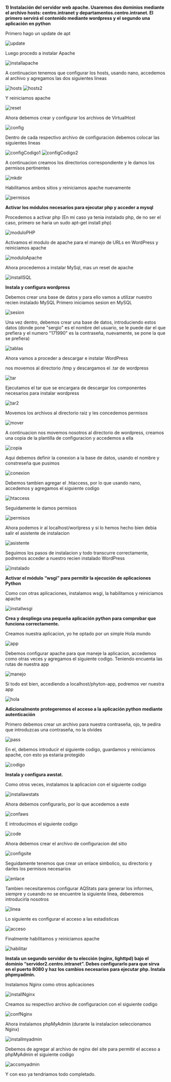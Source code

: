 **1) Instalación del servidor web apache. Usaremos dos dominios mediante el archivo hosts: centro.intranet y departamentos.centro.intranet. El primero servirá el contenido mediante wordpress y el segundo una aplicación en python</font>**



Primero hago un update de apt

![update](1.png)


Luego procedo a instalar Apache

![installapache](2.png)

A continuacion tenemos que configurar los hosts, usando nano, accedemos al archivo y agregamos las dos siguientes lineas

![hosts](3.png)
![hosts2](4.png)

Y reiniciamos apache

![reset](5.png)

Ahora debemos crear y configurar los archivos de VirtualHost

![config](6.png)

Dentro de cada respectivo archivo de configuracion debemos colocar las siguientes lineas

![configCodigo1](7.png)
![configCodigo2](9.png)

A continuacion creamos los directorios correspondiente y le damos los permisos pertinentes

![mkdir](10.png)

Habilitamos ambos sitios y reiniciamos apache nuevamente

![permisos](11.png)



**Activar los módulos necesarios para ejecutar php y acceder a mysql**



Procedemos a activar php (En mi caso ya tenia instalado php, de no ser el caso, primero se haria un sudo apt-get install php)

![moduloPHP](12.png)

Activamos el modulo de apache para el manejo de URLs en WordPress y reiniciamos apache

![moduloApache](13.png)

Ahora procedemos a instalar MySql, mas un reset de apache

![installSQL](14.png)



**Instala y configura wordpress**



Debemos crear una base de datos y para ello vamos a utilizar nuestro recien instalado MySQL
Primero iniciamos sesion en MySQL

![sesion](15.png)

Una vez dentro, debemos crear una base de datos, introduciendo estos datos (donde pone "sergio" es el nombre del usuario, se le puede dar el que prefiera y el numero "171990" es la contraseña, nuevamente, se pone la que se prefiera)

![tablas](16.png)

Ahora vamos a proceder a descargar e instalar WordPress

nos movemos al directorio /tmp y descargamos el .tar de wordpress

![tar](17.png)

Ejecutamos el tar que se encargara de descargar los componentes necesarios para instalar wordpress

![tar2](18.png)

Movemos los archivos al directorio raiz y les concedemos permisos

![mover](19.png)

A continuacion nos movemos nosotros al directorio de wordpress, creamos una copia de la plantilla de configuracion y accedemos a ella

![copia](20.png)

Aqui debemos definir la conexion a la base de datos, usando el nombre y constreseña que pusimos

![conexion](21.png)

Debemos tambien agregar el .htaccess, por lo que usando nano, accedemos y agregamos el siguiente codigo

![htaccess](22.png)

Seguidamente le damos permisos

![permisos](23.png)

Ahora podemos ir al localhost/worlpress y si lo hemos hecho bien debia salir el asistente de instalacion

![asistente](24.png)

Seguimos los pasos de instalacion y todo transcurre correctamente, podremos acceder a nuestro recien instalado WordPress

![instalado](25.png)



**Activar el módulo “wsgi” para permitir la ejecución de aplicaciones Python**



Como con otras aplicaciones, instalamos wsgi, la habilitamos y reiniciamos apache

![installwsgi](26.png)



**Crea y despliega una pequeña aplicación python para comprobar que funciona correctamente.**



Creamos nuestra aplicacion, yo he optado por un simple Hola mundo

![app](27.png)

Debemos configurar apache para que maneje la aplicacion, accedemos como otras veces y agregamos el siguiente codigo. Teniendo encuenta las rutas de nuestra app

![manejo](28.png)

Si todo est bien, accediendo a localhost/phyton-app, podremos ver nuestra app

![hola](29.png)



**Adicionalmente protegeremos el acceso a la aplicación python mediante autenticación**



Primero debemos crear un archivo para nuestra contraseña, ojo, te pedira que introduzcas una contraseña, no la olvides

![pass](30.png)

En el, debemos introducir el siguiente codigo, guardamos y reiniciamos apache, con esto ya estaria protegido

![codigo](31.png)



**Instala y configura awstat.**



Como otros veces, instalamos la aplicacion con el siguiente codigo

![installawstats](32.png)

Ahora debemos configurarlo, por lo que accedemos a este

![confaws](33.png)

E introducimos el siguiente codigo

![code](34.png)

Ahora debemos crear el archivo de configuracion del sitio

![configsite](35.png)

Seguidamente tenemos que crear un enlace simbolico, su directorio y darles los permisos necesarios

![enlace](36.png)

Tambien necesitaremos configurar AQStats para generar los informes, siempre y cueando no se encuentre la siguiente linea, deberemos introducirla nosotros

![linea](37.png)

Lo siguiente es configurar el acceso a las estadisticas

![acceso](38.png)

Finalmente habilitamos y reiniciamos apache

![habilitar](39.png)



**Instala un segundo servidor de tu elección (nginx, lighttpd) bajo el dominio “servidor2.centro.intranet”. Debes configurarlo para que sirva en el puerto 8080 y haz los cambios necesarios para ejecutar php. Instala phpmyadmin.**



Instalamos Nginx como otros aplicaciones

![installNginx](40.png)

Creamos su respectivo archivo de configuracion con el siguiente codigo

![confNginx](41.png)

Ahora instalamos phpMyAdmin (durante la instalacion seleccionamos Nginx)

![installmyadmin](42.png)

Debemos de agregar al archivo de nginx del site para permitir el acceso a phpMyAdmin el siguiente codigo

![accsmyadmin](43.png)

Y con eso ya tendriamos todo completado.
